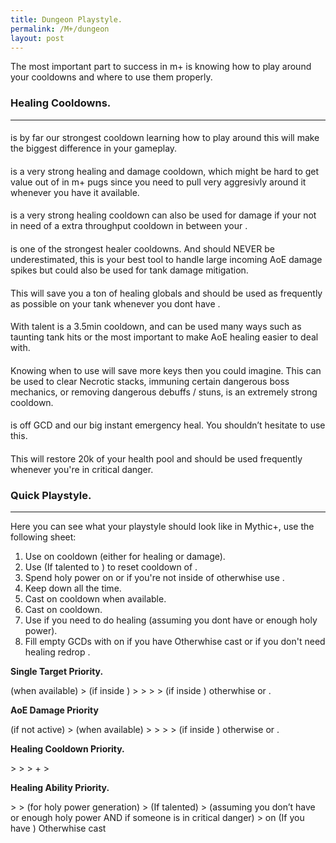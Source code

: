 ```yaml
---
title: Dungeon Playstyle.
permalink: /M+/dungeon
layout: post
---
```


The most important part to success in m+ is knowing how to play around your cooldowns and where to use them properly.

### **Healing Cooldowns.**

---

#### **<a href="https://tbc.wowhead.com/spell=31884/avenging-wrath" data-wowhead="spell=31884"></a>**

is by far our strongest cooldown learning how to play around this will make the biggest difference in your gameplay.

#### **<a href="https://www.wowhead.com/spell=316958/ashen-hallow" data-wowhead="spell=316958"></a>**

is a very strong healing and damage cooldown, which might be hard to get value out of in m+ pugs since you need to pull very aggresivly around it whenever you have it available.

#### **<a href="https://www.wowhead.com/spell=105809/holy-avenger" data-wowhead="spell=105809"></a>**

is a very strong healing cooldown can also be used for damage if your not in need of a extra throughput cooldown in between your <a href="https://www.wowhead.com/spell=316958/ashen-hallow" data-wowhead="spell=316958"></a>.

#### **<a href="https://www.wowhead.com/spell=317929/aura-mastery" data-wowhead="spell=317929"></a>**

is one of the strongest healer cooldowns. And should NEVER be underestimated, this is your best tool to handle large incoming AoE damage spikes but could also be used for tank damage mitigation.

#### **<a href="https://www.wowhead.com/spell=6940/blessing-of-sacrifice" data-wowhead="spell=6940"></a>**

This will save you a ton of healing globals and should be used as frequently as possible on your tank whenever you dont have <a href="https://tbc.wowhead.com/spell=31884/avenging-wrath" data-wowhead="spell=31884"></a>.

#### **<a href="https://www.wowhead.com/spell=642/divine-shield" data-wowhead="spell=642"></a>**

With <a href="https://www.wowhead.com/spell=114154/unbreakable-spirit" data-wowhead="spell=114154"></a> talent <a href="https://www.wowhead.com/spell=642/divine-shield" data-wowhead="spell=642"></a> is a 3.5min cooldown, and can be used many ways such as taunting tank hits or the most important to make AoE healing easier to deal with.

#### **<a href="https://www.wowhead.com/spell=1022/blessing-of-protection" data-wowhead="spell=1022"></a>**

Knowing when to use <a href="https://www.wowhead.com/spell=1022/blessing-of-protection" data-wowhead="spell=1022"></a> will save more keys then you could imagine. This can be used to clear Necrotic stacks, immuning certain dangerous boss mechanics, or removing dangerous debuffs / stuns, <a href="https://www.wowhead.com/spell=1022/blessing-of-protection" data-wowhead="spell=1022"></a> is an extremely strong cooldown.

#### **<a href="https://www.wowhead.com/spell=633/lay-on-hands" data-wowhead="spell=633"></a>**

<a href="https://www.wowhead.com/spell=633/lay-on-hands" data-wowhead="spell=633"></a> is off GCD and our big instant emergency heal. You shouldn’t hesitate to use this.

#### **<a href="https://ptr.wowhead.com/item=187802/cosmic-healing-potion" data-wowhead="spell=187802"></a>**

This will restore 20k of your health pool and should be used frequently whenever you're in critical danger.



### **Quick Playstyle.**

---

Here you can see what your playstyle should look like in Mythic+, use the following sheet:

1. Use <a href="https://www.wowhead.com/spell=20473/holy-shock" data-wowhead="spell=20473"></a> on cooldown (either for healing or damage).
2. Use <a href="https://www.wowhead.com/spell=293895/crusader-strike" data-wowhead="spell=293895"></a> (If talented to <a href="https://www.wowhead.com/spell=196926/crusaders-might" data-wowhead="spell=196926"></a>) to reset cooldown of <a href="https://www.wowhead.com/spell=20473/holy-shock" data-wowhead="spell=20473"></a>.
3. Spend holy power on <a href="https://www.wowhead.com/spell=85673/word-of-glory" data-wowhead="spell=85673"></a> or <a href="https://www.wowhead.com/spell=85222/light-of-dawn" data-wowhead="spell=85222"></a> if you're not inside of <a href="https://tbc.wowhead.com/spell=31884/avenging-wrath" data-wowhead="spell=31884"></a> otherwhise use <a href="https://www.wowhead.com/spell=53600/shield-of-the-righteous" data-wowhead="spell=53600"></a>.
4. Keep <a href="https://www.wowhead.com/spell=26573/consecration" data-wowhead="spell=26573"></a> down all the time.
5. Cast <a href="https://www.wowhead.com/spell=24275/hammer-of-wrath" data-wowhead="spell=24275"></a> on cooldown when available.
6. Cast <a href="https://www.wowhead.com/spell=20271/judgment" data-wowhead="spell=20271"></a> on cooldown.
7. Use <a href="https://www.wowhead.com/spell=183998/light-of-the-martyr" data-wowhead="spell=183998"></a> if you need to do healing (assuming you dont have <a href="https://www.wowhead.com/spell=20473/holy-shock" data-wowhead="spell=20473"></a> or enough holy power).
8. Fill empty GCDs with <a href="https://www.wowhead.com/spell=82326/holy-light" data-wowhead="spell=82326"></a> on <a href="https://www.wowhead.com/spell=53563/beacon-of-light" data-wowhead="spell=53563"></a> if you have <a href="https://www.wowhead.com/spell=53576/infusion-of-light" data-wowhead="spell=53576"></a> Otherwhise cast <a href="https://www.wowhead.com/spell=19750/flash-of-light" data-wowhead="spell=19750"></a> or if you don't need healing redrop <a href="https://www.wowhead.com/spell=26573/consecration" data-wowhead="spell=26573"></a>.

**Single Target Priority.**

<a href="https://www.wowhead.com/spell=24275/hammer-of-wrath" data-wowhead="spell=24275"></a> (when available) 
\> <a href="https://www.wowhead.com/spell=20271/judgment" data-wowhead="spell=20271"></a> (if inside <a href="https://tbc.wowhead.com/spell=31884/avenging-wrath" data-wowhead="spell=31884"></a>) 
\> <a href="https://www.wowhead.com/spell=20473/holy-shock" data-wowhead="spell=20473"></a> 
\> <a href="https://www.wowhead.com/spell=26573/consecration" data-wowhead="spell=26573"></a> 
\> <a href="https://www.wowhead.com/spell=293895/crusader-strike" data-wowhead="spell=293895"></a> 
\> <a href="https://www.wowhead.com/spell=53600/shield-of-the-righteous" data-wowhead="spell=53600"></a> (if inside <a href="https://tbc.wowhead.com/spell=31884/avenging-wrath" data-wowhead="spell=31884"></a>) otherwhise <a href="https://www.wowhead.com/spell=85673/word-of-glory" data-wowhead="spell=85673"></a> or <a href="https://www.wowhead.com/spell=85222/light-of-dawn" data-wowhead="spell=85222"></a>.

**AoE Damage Priority**

<a href="https://www.wowhead.com/spell=26573/consecration" data-wowhead="spell=26573"></a>
(if not active)
\>
<a href="https://www.wowhead.com/spell=24275/hammer-of-wrath"></a>
(when available)
\>
<a href="https://www.wowhead.com/spell=20473/holy-shock" data-wowhead="spell=20473"></a>
\>
<a href="https://www.wowhead.com/spell=293895/crusader-strike" data-wowhead="spell=293895"></a>
\>
<a href="https://www.wowhead.com/spell=20271/judgment" data-wowhead="spell=20271"></a>
\>
<a href="https://www.wowhead.com/spell=53600/shield-of-the-righteous" data-wowhead="spell=53600"></a>
(if inside
<a href="https://tbc.wowhead.com/spell=31884/avenging-wrath" data-wowhead="spell=31884"></a>
\)
otherwise
<a href="https://www.wowhead.com/spell=85673/word-of-glory" data-wowhead="spell=85673"></a>
or
<a href="https://www.wowhead.com/spell=85222/light-of-dawn" data-wowhead="spell=85222"></a>.

**Healing Cooldown Priority.**

<a href="https://tbc.wowhead.com/spell=31884/avenging-wrath" data-wowhead="spell=31884"></a>
\> 
<a href="https://www.wowhead.com/spell=105809/holy-avenger" data-wowhead="spell=105809"></a>
\> 
<a href="https://www.wowhead.com/spell=317929/aura-mastery" data-wowhead="spell=317929"></a>
\> <a href="https://www.wowhead.com/spell=642/divine-shield" data-wowhead="spell=642"></a> + <a href="https://www.wowhead.com/spell=6940/blessing-of-sacrifice" data-wowhead="spell=6940"></a> 
\> <a href="https://www.wowhead.com/spell=633/lay-on-hands" data-wowhead="spell=633"></a>

**Healing Ability Priority.**

<a href="https://www.wowhead.com/spell=20473/holy-shock" data-wowhead="spell=20473"></a>
\> <a href="https://www.wowhead.com/spell=85673/word-of-glory" data-wowhead="spell=85673"></a>
\> <a href="https://www.wowhead.com/spell=283637/crusader-strike" data-wowhead="spell=283637"></a> (for holy power generation) 
\> <a href="https://www.wowhead.com/spell=20271/judgment" data-wowhead="spell=20271"></a> (If <a href="https://www.wowhead.com/spell=183778/judgment-of-light" data-wowhead="spell=183778"></a> talented) 
\> <a href="https://www.wowhead.com/spell=183998/light-of-the-martyr" data-wowhead="spell=183998"></a> (assuming you don’t have <a href="https://www.wowhead.com/spell=20473/holy-shock" data-wowhead="spell=20473"></a> or enough holy power AND if someone is in critical danger) 
\> <a href="https://www.wowhead.com/spell=82326/holy-light" data-wowhead="spell=82326"></a> on <a href="https://www.wowhead.com/spell=53563/beacon-of-light" data-wowhead="spell=53563"></a> (If you have <a href="https://www.wowhead.com/spell=53576/infusion-of-light" data-wowhead="spell=53576"></a>) Otherwhise cast <a href="https://www.wowhead.com/spell=19750/flash-of-light" data-wowhead="spell=19750"></a>